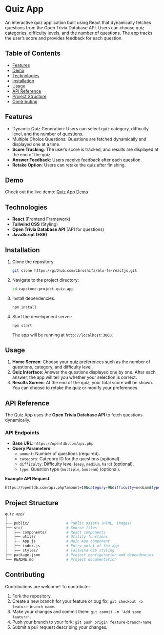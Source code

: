 

# Quiz App

An interactive quiz application built using React that dynamically fetches questions from the Open Trivia Database API. Users can choose quiz categories, difficulty levels, and the number of questions. The app tracks the user’s score and provides feedback for each question.

## Table of Contents

- [Features](#features)
- [Demo](#demo)
- [Technologies](#technologies)
- [Installation](#installation)
- [Usage](#usage)
- [API Reference](#api-reference)
- [Project Structure](#project-structure)
- [Contributing](#contributing)
  
## Features

- Dynamic Quiz Generation: Users can select quiz category, difficulty level, and the number of questions.
- Multiple Choice Questions: Questions are fetched dynamically and displayed one at a time.
- **Score Tracking**: The user’s score is tracked, and results are displayed at the end of the quiz.
- **Answer Feedback**: Users receive feedback after each question.
- **Retake Option**: Users can retake the quiz after finishing.

## Demo

Check out the live demo: [Quiz App Demo](https://ibrahim-shifa-quiz-app.vercel.app/)

## Technologies

- **React** (Frontend Framework)
- **Tailwind CSS** (Styling)
- **Open Trivia Database API** (API for questions)
- **JavaScript (ES6)**

## Installation

1. Clone the repository:

   ```bash
   git clone https://github.com/ibroshifa/alx-fe-reactjs.git
   ```

2. Navigate to the project directory:

   ```bash
   cd capstone-project-quiz-app
   ```

3. Install dependencies:

   ```bash
   npm install
   ```

4. Start the development server:

   ```bash
   npm start
   ```

   The app will be running at `http://localhost:3000`.

## Usage

1. **Home Screen**: Choose your quiz preferences such as the number of questions, category, and difficulty level.
2. **Quiz Interface**: Answer the questions displayed one by one. After each answer, the app will tell you whether your selection is correct.
3. **Results Screen**: At the end of the quiz, your total score will be shown. You can choose to retake the quiz or modify your preferences.

## API Reference

The Quiz App uses the **Open Trivia Database API** to fetch questions dynamically.

### API Endpoints

- **Base URL**: `https://opentdb.com/api.php`
- **Query Parameters**:
  - `amount`: Number of questions (required).
  - `category`: Category ID for the questions (optional).
  - `difficulty`: Difficulty level (`easy`, `medium`, `hard`) (optional).
  - `type`: Question type (`multiple`, `boolean`) (optional).

**Example API Request**:

```bash
https://opentdb.com/api.php?amount=10&category=9&difficulty=medium&type=multiple
```

## Project Structure

```bash
quiz-app/
│
├── public/                 # Public assets (HTML, images)
├── src/                    # Source files
│   ├── components/         # React components
│   ├── utils/              # Utility functions
│   ├── App.js              # Main App component
│   ├── index.js            # Entry point of the app
│   ├── styles/             # Tailwind CSS styling
├── package.json            # Project configuration and dependencies
└── README.md               # Project documentation
```

## Contributing

Contributions are welcome! To contribute:

1. Fork the repository.
2. Create a new branch for your feature or bug fix: `git checkout -b feature-branch-name`.
3. Make your changes and commit them: `git commit -m 'Add some feature'`.
4. Push your branch to your fork: `git push origin feature-branch-name`.
5. Submit a pull request describing your changes.



